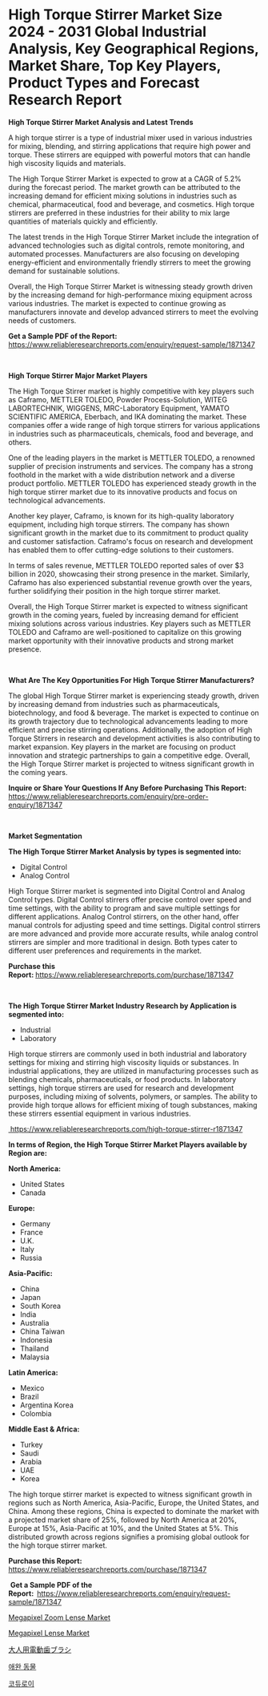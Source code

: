 <p><h1>High Torque Stirrer Market Size 2024 - 2031 Global Industrial Analysis, Key Geographical Regions, Market Share, Top Key Players, Product Types and Forecast Research Report</h1></p><p><strong>High Torque Stirrer Market Analysis and Latest Trends</strong></p>
<p><p>A high torque stirrer is a type of industrial mixer used in various industries for mixing, blending, and stirring applications that require high power and torque. These stirrers are equipped with powerful motors that can handle high viscosity liquids and materials.</p><p>The High Torque Stirrer Market is expected to grow at a CAGR of 5.2% during the forecast period. The market growth can be attributed to the increasing demand for efficient mixing solutions in industries such as chemical, pharmaceutical, food and beverage, and cosmetics. High torque stirrers are preferred in these industries for their ability to mix large quantities of materials quickly and efficiently.</p><p>The latest trends in the High Torque Stirrer Market include the integration of advanced technologies such as digital controls, remote monitoring, and automated processes. Manufacturers are also focusing on developing energy-efficient and environmentally friendly stirrers to meet the growing demand for sustainable solutions.</p><p>Overall, the High Torque Stirrer Market is witnessing steady growth driven by the increasing demand for high-performance mixing equipment across various industries. The market is expected to continue growing as manufacturers innovate and develop advanced stirrers to meet the evolving needs of customers.</p></p>
<p><strong>Get a Sample PDF of the Report:&nbsp;</strong> <a href="https://www.reliableresearchreports.com/enquiry/request-sample/1871347">https://www.reliableresearchreports.com/enquiry/request-sample/1871347</a></p>
<p>&nbsp;</p>
<p><strong>High Torque Stirrer Major Market Players</strong></p>
<p><p>The High Torque Stirrer market is highly competitive with key players such as Caframo, METTLER TOLEDO, Powder Process-Solution, WITEG LABORTECHNIK, WIGGENS, MRC-Laboratory Equipment, YAMATO SCIENTIFIC AMERICA, Eberbach, and IKA dominating the market. These companies offer a wide range of high torque stirrers for various applications in industries such as pharmaceuticals, chemicals, food and beverage, and others.</p><p>One of the leading players in the market is METTLER TOLEDO, a renowned supplier of precision instruments and services. The company has a strong foothold in the market with a wide distribution network and a diverse product portfolio. METTLER TOLEDO has experienced steady growth in the high torque stirrer market due to its innovative products and focus on technological advancements.</p><p>Another key player, Caframo, is known for its high-quality laboratory equipment, including high torque stirrers. The company has shown significant growth in the market due to its commitment to product quality and customer satisfaction. Caframo's focus on research and development has enabled them to offer cutting-edge solutions to their customers.</p><p>In terms of sales revenue, METTLER TOLEDO reported sales of over $3 billion in 2020, showcasing their strong presence in the market. Similarly, Caframo has also experienced substantial revenue growth over the years, further solidifying their position in the high torque stirrer market.</p><p>Overall, the High Torque Stirrer market is expected to witness significant growth in the coming years, fueled by increasing demand for efficient mixing solutions across various industries. Key players such as METTLER TOLEDO and Caframo are well-positioned to capitalize on this growing market opportunity with their innovative products and strong market presence.</p></p>
<p>&nbsp;</p>
<p><strong>What Are The Key Opportunities For High Torque Stirrer Manufacturers?</strong></p>
<p><p>The global High Torque Stirrer market is experiencing steady growth, driven by increasing demand from industries such as pharmaceuticals, biotechnology, and food & beverage. The market is expected to continue on its growth trajectory due to technological advancements leading to more efficient and precise stirring operations. Additionally, the adoption of High Torque Stirrers in research and development activities is also contributing to market expansion. Key players in the market are focusing on product innovation and strategic partnerships to gain a competitive edge. Overall, the High Torque Stirrer market is projected to witness significant growth in the coming years.</p></p>
<p><strong>Inquire or Share Your Questions If Any Before Purchasing This Report:</strong> <a href="https://www.reliableresearchreports.com/enquiry/pre-order-enquiry/1871347">https://www.reliableresearchreports.com/enquiry/pre-order-enquiry/1871347</a></p>
<p>&nbsp;</p>
<p><strong>Market Segmentation</strong></p>
<p><strong>The High Torque Stirrer Market Analysis by types is segmented into:</strong></p>
<p><ul><li>Digital Control</li><li>Analog Control</li></ul></p>
<p><p>High Torque Stirrer market is segmented into Digital Control and Analog Control types. Digital Control stirrers offer precise control over speed and time settings, with the ability to program and save multiple settings for different applications. Analog Control stirrers, on the other hand, offer manual controls for adjusting speed and time settings. Digital control stirrers are more advanced and provide more accurate results, while analog control stirrers are simpler and more traditional in design. Both types cater to different user preferences and requirements in the market.</p></p>
<p><strong>Purchase this Report:&nbsp;</strong><a href="https://www.reliableresearchreports.com/purchase/1871347">https://www.reliableresearchreports.com/purchase/1871347</a></p>
<p>&nbsp;</p>
<p><strong>The High Torque Stirrer Market Industry Research by Application is segmented into:</strong></p>
<p><ul><li>Industrial</li><li>Laboratory</li></ul></p>
<p><p>High torque stirrers are commonly used in both industrial and laboratory settings for mixing and stirring high viscosity liquids or substances. In industrial applications, they are utilized in manufacturing processes such as blending chemicals, pharmaceuticals, or food products. In laboratory settings, high torque stirrers are used for research and development purposes, including mixing of solvents, polymers, or samples. The ability to provide high torque allows for efficient mixing of tough substances, making these stirrers essential equipment in various industries.</p></p>
<p><a href="https://www.reliableresearchreports.com/high-torque-stirrer-r1871347">&nbsp;https://www.reliableresearchreports.com/high-torque-stirrer-r1871347</a></p>
<p><strong>In terms of Region, the High Torque Stirrer Market Players available by Region are:</strong></p>
<p>
    <p> <strong> North America: </strong>
        <ul>
            <li>United States</li>
            <li>Canada</li>
        </ul>
        </p> 
    <p> <strong> Europe: </strong>
        <ul>
            <li>Germany</li>
            <li>France</li>
            <li>U.K.</li>
            <li>Italy</li>
            <li>Russia</li>
        </ul>
        </p> 
    <p> <strong> Asia-Pacific: </strong>
        <ul>
            <li>China</li>
            <li>Japan</li>
            <li>South Korea</li>
            <li>India</li>
            <li>Australia</li>
            <li>China Taiwan</li>
            <li>Indonesia</li>
            <li>Thailand</li>
            <li>Malaysia</li>
        </ul>
        </p> 
    <p> <strong> Latin America: </strong>
        <ul>
            <li>Mexico</li>
            <li>Brazil</li>
            <li>Argentina Korea</li>
            <li>Colombia</li>
        </ul>
        </p> 
    <p> <strong> Middle East & Africa: </strong>
        <ul>
            <li>Turkey</li>
            <li>Saudi</li>
            <li>Arabia</li>
            <li>UAE</li>
            <li>Korea</li>
        </ul>
    </p>
    </p>
<p><p>The high torque stirrer market is expected to witness significant growth in regions such as North America, Asia-Pacific, Europe, the United States, and China. Among these regions, China is expected to dominate the market with a projected market share of 25%, followed by North America at 20%, Europe at 15%, Asia-Pacific at 10%, and the United States at 5%. This distributed growth across regions signifies a promising global outlook for the high torque stirrer market.</p></p>
<p><strong>Purchase this Report: </strong><a href="https://www.reliableresearchreports.com/purchase/1871347">https://www.reliableresearchreports.com/purchase/1871347</a></p>
<p>&nbsp;<strong>Get a Sample PDF of the Report:&nbsp;&nbsp;</strong><a href="https://www.reliableresearchreports.com/enquiry/request-sample/1871347">https://www.reliableresearchreports.com/enquiry/request-sample/1871347</a></p>
<p><strong></strong></p>
<p><p><a href="https://github.com/dx0328/Market-Research-Report-List-2/blob/main/megapixel-zoom-lense-market.md">Megapixel Zoom Lense Market</a></p><p><a href="https://github.com/juancolorado15/Market-Research-Report-List-2/blob/main/megapixel-lense-market.md">Megapixel Lense Market</a></p><p><a href="https://github.com/EmoryYundt1935/Market-Research-Report-List-1/blob/main/185670543556.md">大人用電動歯ブラシ</a></p><p><a href="https://github.com/vskv4779xr1/Market-Research-Report-List-1/blob/main/321638840050.md">애완 동물</a></p><p><a href="https://github.com/CliftonFisher9067/Market-Research-Report-List-1/blob/main/517198540051.md">코듀로이</a></p></p>